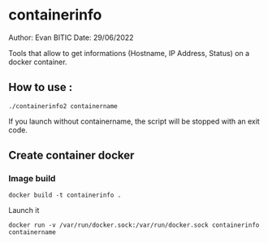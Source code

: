 # containerinfo

Author: Evan BITIC 
Date: 29/06/2022

Tools that allow to get informations (Hostname, IP Address, Status) on a docker container.

## How to use : 
```
./containerinfo2 containername
```

If you launch without containername, the script will be stopped with an exit code.

## Create container docker

### Image build
```
docker build -t containerinfo .
```

Launch it
```
docker run -v /var/run/docker.sock:/var/run/docker.sock containerinfo containername
```
